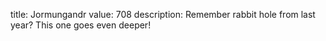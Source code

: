 title: Jormungandr
value: 708
description: Remember rabbit hole from last year? This one goes even deeper!